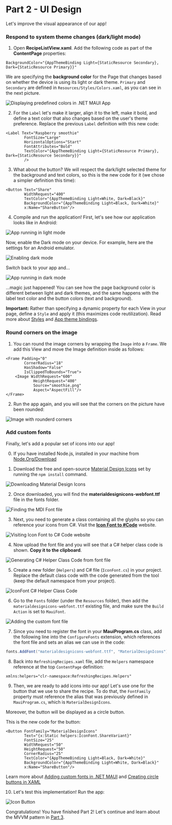 # Part 2 - UI Design
Let's improve the visual appearance of our app! 

### Respond to system theme changes (dark/light mode)
1. Open **RecipeListView.xaml**. Add the following code as part of the **ContentPage** properties:

```xaml
BackgroundColor="{AppThemeBinding Light={StaticResource Secondary}, Dark={StaticResource Primary}}"
```

We are specifying the **background color** for the Page that changes based on whether the device is using its light or dark theme. `Primary` and `Secondary` are defined in `Resources/Styles/Colors.xaml`, as you can see in the next picture. 

![Displaying predefined colors in .NET MAUI App](/Art/20-StyleColors.png)

2. For the `Label` let's make it larger, align it to the left, make it bold, and define a text color that also changes based on the user's theme preference. Replace the previous `Label` definition with this new code:

```xaml
<Label Text="Raspberry smoothie"
        FontSize="Large"
        HorizontalOptions="Start"
        FontAttributes="Bold"
        TextColor="{AppThemeBinding Light={StaticResource Primary}, Dark={StaticResource Secondary}}"
        />
```

3. What about the button? We will respect the dark/light selected theme for the background and text colors, so this is the new code for it (we chose a simpler definition this time):


```xaml
<Button Text="Share"
        WidthRequest="400"
        TextColor="{AppThemeBinding Light=White, Dark=Black}"
        BackgroundColor="{AppThemeBinding Light=Black, Dark=White}"
        x:Name="ShareButton"/>
```

4. Compile and run the application! First, let's see how our application looks like in Android:

![App running in light mode](/Art/21-AppRunningInLightMode.png)

Now, enable the Dark mode on your device. For example, here are the settings for an Android emulator.

![Enabling dark mode](/Art/22-EnablingDarkMode.png)

Switch back to your app and... 

![App running in dark mode](/Art/23-AppRunningInDarkMode.png)

...magic just happened! You can see how the page background color is different between light and dark themes, and the same happens with the label text color and the button colors (text and background).

**Important:** Rather than specifying a dynamic property for each View in your page, define a `Style` and apply it (this maximizes code reutilization). Read more about [Styles](https://learn.microsoft.com/en-us/dotnet/maui/user-interface/styles/xaml) and [App theme bindings](https://learn.microsoft.com/en-us/dotnet/maui/user-interface/system-theme-changes). 


### Round corners on the image

1. You can round the image corners by wrapping the `Image` into a `Frame`. We add this View and move the Image definition inside as follows:

```xaml
<Frame Padding="0"
        CornerRadius="18"
        HasShadow="False"
        IsClippedToBounds="True">
    <Image WidthRequest="600"
            HeightRequest="400"
            Source="smoothie.png"
            Aspect="AspectFill"/>
</Frame>
```

2. Run the app again, and you will see that the corners on the picture have been rounded:

![Image with rounderd corners](/Art/24-RoundImageCorners.png)

### Add custom fonts
Finally, let's add a popular set of icons into our app! 

0. If you have installed Node.js, installed in your machine from [Node.Org/Download](https://nodejs.org/en/download) 

1. Download the free and open-source [Material Design Icons](https://pictogrammers.com/library/mdi/) set by running the `npm install` command.

![Downloading Material Design Icons](/Art/25-DownloadMDIFont.png)

2. Once downloaded, you will find the **materialdesignicons-webfont.ttf** file in the fonts folder.

![Finding the MDI Font file](/Art/26-MDIFontFile.png)

3. Next, you need to generate a class containing all the glyphs so you can reference your icons from C#. Visit the **[Icon Font to #Code](https://andreinitescu.github.io/IconFont2Code/)** website.

![Visiting Icon Font to C# Code website](/Art/27-IconFontToCSharpCode.png)

4. Now upload the font file and you will see that a C# helper class code is shown. **Copy it to the clipboard**.

![Generating C# Helper Class Code from font file](/Art/28-MDIHelperClassCode.png)

5. Create a new folder (`Helpers`) and C# file (`IconFont.cs`) in your project. Replace the default class code with the code generated from the tool (keep the default namespace from your project).

![IconFont C# Helper Class Code](/Art/29-IconFontClassCode.png)

6. Go to the `Fonts` folder (under the `Resources` folder), then add the `materialdesignicons-webfont.ttf` existing file, and make sure the `Build Action` is set to `MauiFont`.

![Adding the custom font file](/Art/30-AddFontFile.png)

7. Since you need to register the font in your **MauiProgram.cs** class, add the following line into the `ConfigureFonts` extension, which references the font file and sets an alias we can use in the code:

```csharp
fonts.AddFont("materialdesignicons-webfont.ttf", "MaterialDesignIcons");
```

8. Back into `RefreshingRecipes.xaml` file, add the `Helpers` namespace reference at the top `ContentPage` definition:

```xaml
xmlns:helpers="clr-namespace:RefreshingRecipes.Helpers"
```

9. Then, we are ready to add icons into our app! Let's use one for the button that we use to share the recipe. To do that, the `FontFamily` property must reference the alias that was previously defined in `MauiProgram.cs`, which is `MaterialDesignIcons`.

Moreover, the button will be displayed as a circle button.

This is the new code for the button:

```xaml
<Button FontFamily="MaterialDesignIcons" 
        Text="{x:Static helpers:IconFont.ShareVariant}"
        FontSize="25"
        WidthRequest="50"
        HeightRequest="50"
        CornerRadius="25"
        TextColor="{AppThemeBinding Light=Black, Dark=White}"
        BackgroundColor="{AppThemeBinding Light=White, Dark=Black}"
        x:Name="ShareButton"/>
```

Learn more about [Adding custom fonts in .NET MAUI](https://cedricgabrang.medium.com/custom-fonts-material-design-icons-in-net-maui-acf59c9f98fe) and [Creating circle buttons in XAML](https://askxammy.com/easy-way-to-create-circle-buttons-in-xamarin-forms/)

10. Let's test this implementation! Run the app:

![Icon Button](/Art/31-IconButton.png)

Congratulations! You have finished Part 2! Let's continue and learn about the MVVM pattern in [Part 3](/Part3-MVVM/README.md).
